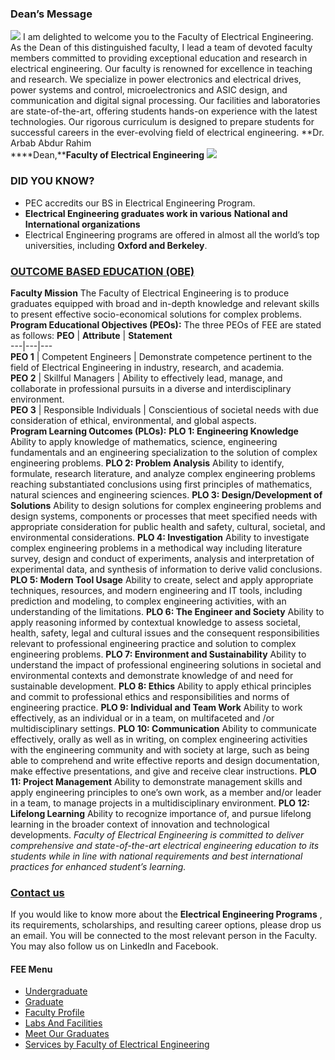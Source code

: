### Dean’s Message
_![](https://giki.edu.pk/wp-content/uploads/2024/03/Arbab-jpg-e1724679547547-300x265.webp)_
I am delighted to welcome you to the Faculty of Electrical Engineering. As the Dean of this distinguished faculty, I lead a team of devoted faculty members committed to providing exceptional education and research in electrical engineering. Our faculty is renowned for excellence in teaching and research. We specialize in power electronics and electrical drives, power systems and control, microelectronics and ASIC design, and communication and digital signal processing. Our facilities and laboratories are state-of-the-art, offering students hands-on experience with the latest technologies. Our rigorous curriculum is designed to prepare students for successful careers in the ever-evolving field of electrical engineering. 
**Dr. Arbab Abdur Rahim  
****Dean,****Faculty of Electrical Engineering**
[![](https://giki.edu.pk/fee/)](https://giki.edu.pk/wp-content/uploads/2024/08/QS-ranking-FEE-v1-jpg.webp)
### DID YOU KNOW?
  * PEC accredits our BS in Electrical Engineering Program.
  * **Electrical Engineering graduates work in various** **National and International organizations**
  * Electrical Engineering programs are offered in almost all the world’s top universities, including **Oxford and Berkeley**.


### [OUTCOME BASED EDUCATION (OBE)](https://giki.edu.pk/rd/rd-fee/)
**Faculty Mission**
The Faculty of Electrical Engineering is to produce graduates equipped with broad and in-depth knowledge and relevant skills to present effective socio-economical solutions for complex problems.
**Program Educational Objectives (PEOs):**
The three PEOs of FEE are stated as follows:
**PEO** | **Attribute** | **Statement**  
---|---|---  
**PEO 1** | Competent Engineers | Demonstrate competence pertinent to the field of Electrical Engineering in industry, research, and academia.  
**PEO 2** | Skillful Managers | Ability to effectively lead, manage, and collaborate in professional pursuits in a diverse and interdisciplinary environment.  
**PEO 3** | Responsible Individuals | Conscientious of societal needs with due consideration of ethical, environmental, and global aspects.  
**Program Learning Outcomes (PLOs):**
**PLO 1: Engineering Knowledge**
Ability to apply knowledge of mathematics, science, engineering fundamentals and an engineering specialization to the solution of complex engineering problems.
**PLO 2: Problem Analysis**
Ability to identify, formulate, research literature, and analyze complex engineering problems reaching substantiated conclusions using first principles of mathematics, natural sciences and engineering sciences.
**PLO 3: Design/Development of Solutions**
Ability to design solutions for complex engineering problems and design systems, components or processes that meet specified needs with appropriate consideration for public health and safety, cultural, societal, and environmental considerations.
**PLO 4: Investigation**
Ability to investigate complex engineering problems in a methodical way including literature survey, design and conduct of experiments, analysis and interpretation of experimental data, and synthesis of information to derive valid conclusions.
**PLO 5: Modern Tool Usage**
Ability to create, select and apply appropriate techniques, resources, and modern engineering and IT tools, including prediction and modeling, to complex engineering activities, with an understanding of the limitations.
**PLO 6: The Engineer and Society**
Ability to apply reasoning informed by contextual knowledge to assess societal, health, safety, legal and cultural issues and the consequent responsibilities relevant to professional engineering practice and solution to complex engineering problems.
**PLO 7: Environment and Sustainability**
Ability to understand the impact of professional engineering solutions in societal and environmental contexts and demonstrate knowledge of and need for sustainable development.
**PLO 8: Ethics**
Ability to apply ethical principles and commit to professional ethics and responsibilities and norms of engineering practice.
**PLO 9: Individual and Team Work**
Ability to work effectively, as an individual or in a team, on multifaceted and /or multidisciplinary settings.
**PLO 10: Communication**
Ability to communicate effectively, orally as well as in writing, on complex engineering activities with the engineering community and with society at large, such as being able to comprehend and write effective reports and design documentation, make effective presentations, and give and receive clear instructions.
**PLO 11: Project Management**
Ability to demonstrate management skills and apply engineering principles to one’s own work, as a member and/or leader in a team, to manage projects in a multidisciplinary environment.
**PLO 12: Lifelong Learning**
Ability to recognize importance of, and pursue lifelong learning in the broader context of innovation and technological developments.
_Faculty of Electrical Engineering is committed to deliver comprehensive and state-of-the-art electrical engineering education to its students while in line with national requirements and best international practices for enhanced student’s learning._
### [Contact us](https://giki.edu.pk/rd/rd-fee/)
If you would like to know more about the **Electrical Engineering Programs** , its requirements, scholarships, and resulting career options, please drop us an email. You will be connected to the most relevant person in the Faculty. You may also follow us on LinkedIn and Facebook.
#### FEE Menu
  * [Undergraduate](https://giki.edu.pk/fee/fee-undergraduate/)
  * [Graduate](https://giki.edu.pk/fee/fee-graduate/)
  * [Faculty Profile](https://giki.edu.pk/fee/fee-faculty-profile/)
  * [Labs And Facilities](https://giki.edu.pk/fee/fee-labs-and-facilities/)
  * [Meet Our Graduates](https://giki.edu.pk/fee/meet-our-graduates/)
  * [Services by Faculty of Electrical Engineering](https://giki.edu.pk/services-by-faculty-of-electrical-engineering/)


